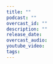 ```yaml
---
title: ""
podcast: ""
overcast_id: ""
description: ""
release_date: 
overcast_audio: 
youtube_video: 
tags:
---
```

